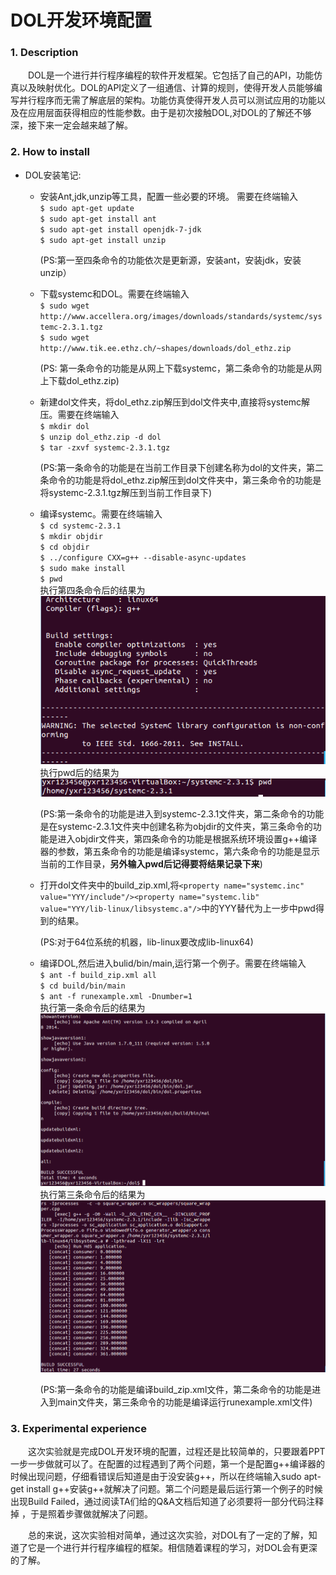 # DOL开发环境配置
### 1. Description
　　DOL是一个进行并行程序编程的软件开发框架。它包括了自己的API，功能仿真以及映射优化。DOL的API定义了一组通信、计算的规则，使得开发人员能够编写并行程序而无需了解底层的架构。功能仿真使得开发人员可以测试应用的功能以及在应用层面获得相应的性能参数。由于是初次接触DOL,对DOL的了解还不够深，接下来一定会越来越了解。
### 2. How to install  
  * DOL安装笔记:  
	* 安装Ant,jdk,unzip等工具，配置一些必要的环境。 需要在终端输入   
    `$ sudo apt-get update`    
    `$ sudo apt-get install ant`  
    `$ sudo apt-get install openjdk-7-jdk`  
	`$ sudo apt-get install unzip`  

		(PS:第一至四条命令的功能依次是更新源，安装ant，安装jdk，安装unzip）
	* 下载systemc和DOL。需要在终端输入  
	`$ sudo wget http://www.accellera.org/images/downloads/standards/systemc/systemc-2.3.1.tgz`  
	`$ sudo wget http://www.tik.ee.ethz.ch/~shapes/downloads/dol_ethz.zip` 

		(PS: 第一条命令的功能是从网上下载systemc，第二条命令的功能是从网上下载dol_ethz.zip)
	* 新建dol文件夹，将dol_ethz.zip解压到dol文件夹中,直接将systemc解压。需要在终端输入  
	`$ mkdir dol`  
	`$ unzip dol_ethz.zip -d dol`  
	`$ tar -zxvf systemc-2.3.1.tgz`

		(PS:第一条命令的功能是在当前工作目录下创建名称为dol的文件夹，第二条命令的功能是将dol_ethz.zip解压到dol文件夹中，第三条命令的功能是将systemc-2.3.1.tgz解压到当前工作目录下)
	* 编译systemc。需要在终端输入  
	`$ cd systemc-2.3.1`    
	`$ mkdir objdir`    
	`$ cd objdir`    
	`$ ../configure CXX=g++ --disable-async-updates`    
	`$ sudo make install`  
	`$ pwd`   
		执行第四条命令后的结果为![](https://github.com/yxr123456/Resource/blob/master/configure.PNG)  
		执行pwd后的结果为![](https://github.com/yxr123456/Resource/blob/master/pwd.PNG)  

		(PS:第一条命令的功能是进入到systemc-2.3.1文件夹，第二条命令的功能是在systemc-2.3.1文件夹中创建名称为objdir的文件夹，第三条命令的功能是进入objdir文件夹，第四条命令的功能是根据系统环境设置g++编译器的参数，第五条命令的功能是编译systemc，第六条命令的功能是显示当前的工作目录，**另外输入pwd后记得要将结果记录下来**)  
	* 打开dol文件夹中的build_zip.xml,将`<property name="systemc.inc" value="YYY/include"/><property name="systemc.lib" value="YYY/lib-linux/libsystemc.a"/>`中的YYY替代为上一步中pwd得到的结果。 
   
		(PS:对于64位系统的机器，lib-linux要改成lib-linux64)
	* 编译DOL,然后进入bulid/bin/main,运行第一个例子。需要在终端输入  
	`$ ant -f build_zip.xml all`    
	`$ cd build/bin/main`  
	`$ ant -f runexample.xml -Dnumber=1`  
		执行第一条命令后的结果为![](https://github.com/yxr123456/Resource/blob/master/compileDol.PNG)  
		执行第三条命令后的结果为![](https://github.com/yxr123456/Resource/blob/master/runexample.PNG)  

		(PS:第一条命令的功能是编译build_zip.xml文件，第二条命令的功能是进入到main文件夹，第三条命令的功能是编译运行runexample.xml文件)

### 3. Experimental experience

　　这次实验就是完成DOL开发环境的配置，过程还是比较简单的，只要跟着PPT一步一步做就可以了。在配置的过程遇到了两个问题，第一个是配置g++编译器的时候出现问题，仔细看错误后知道是由于没安装g++，所以在终端输入sudo apt-get install g++安装g++就解决了问题。第二个问题是最后运行第一个例子的时候出现Build Failed，通过阅读TA们给的Q&A文档后知道了必须要将一部分代码注释掉 ，于是照着步骤做就解决了问题。

　　总的来说，这次实验相对简单，通过这次实验，对DOL有了一定的了解，知道了它是一个进行并行程序编程的框架。相信随着课程的学习，对DOL会有更深的了解。